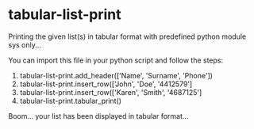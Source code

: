 # tabular-list-print
Printing the given list(s) in tabular format with predefined python module sys only...

You can import this file in your python script and follow the steps:
  1. tabular-list-print.add_header(['Name', 'Surname', 'Phone'])
  2. tabular-list-print.insert_row(['John', 'Doe', '4412579']
  3. tabular-list-print.insert_row(['Karen', 'Smith', '4687125']
  4. tabular-list-print.tabular_print()

Boom... your list has been displayed in tabular format...
